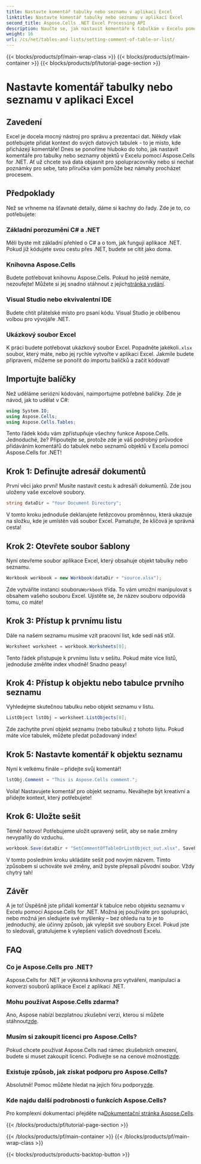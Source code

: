 ```yaml
---
title: Nastavte komentář tabulky nebo seznamu v aplikaci Excel
linktitle: Nastavte komentář tabulky nebo seznamu v aplikaci Excel
second_title: Aspose.Cells .NET Excel Processing API
description: Naučte se, jak nastavit komentáře k tabulkám v Excelu pomocí Aspose.Cells for .NET s naším jednoduchým průvodcem krok za krokem.
weight: 16
url: /cs/net/tables-and-lists/setting-comment-of-table-or-list/
---
```


{{< blocks/products/pf/main-wrap-class >}}
{{< blocks/products/pf/main-container >}}
{{< blocks/products/pf/tutorial-page-section >}}

# Nastavte komentář tabulky nebo seznamu v aplikaci Excel

## Zavedení
Excel je docela mocný nástroj pro správu a prezentaci dat. Někdy však potřebujete přidat kontext do svých datových tabulek - to je místo, kde přicházejí komentáře! Dnes se ponoříme hluboko do toho, jak nastavit komentáře pro tabulky nebo seznamy objektů v Excelu pomocí Aspose.Cells for .NET. Ať už chcete svá data objasnit pro spolupracovníky nebo si nechat poznámky pro sebe, tato příručka vám pomůže bez námahy procházet procesem.
## Předpoklady
Než se vrhneme na šťavnaté detaily, dáme si kachny do řady. Zde je to, co potřebujete:
### Základní porozumění C# a .NET
Měli byste mít základní přehled o C# a o tom, jak fungují aplikace .NET. Pokud již kódujete svou cestu přes .NET, budete se cítit jako doma.
### Knihovna Aspose.Cells
 Budete potřebovat knihovnu Aspose.Cells. Pokud ho ještě nemáte, nezoufejte! Můžete si jej snadno stáhnout z jejich[stránka vydání](https://releases.aspose.com/cells/net/).
### Visual Studio nebo ekvivalentní IDE
Budete chtít přátelské místo pro psaní kódu. Visual Studio je oblíbenou volbou pro vývojáře .NET.
### Ukázkový soubor Excel
 K práci budete potřebovat ukázkový soubor Excel. Popadněte jakékoli`.xlsx` soubor, který máte, nebo jej rychle vytvořte v aplikaci Excel.
Jakmile budete připraveni, můžeme se ponořit do importu balíčků a začít kódovat!
## Importujte balíčky
Než uděláme seriózní kódování, naimportujme potřebné balíčky. Zde je návod, jak to udělat v C#:
```csharp
using System.IO;
using Aspose.Cells;
using Aspose.Cells.Tables;
```
Tento řádek kódu vám zpřístupňuje všechny funkce Aspose.Cells. Jednoduché, že?
Připoutejte se, protože zde je váš podrobný průvodce přidáváním komentářů do tabulek nebo seznamů objektů v Excelu pomocí Aspose.Cells for .NET!
## Krok 1: Definujte adresář dokumentů
První věci jako první! Musíte nastavit cestu k adresáři dokumentů. Zde jsou uloženy vaše excelové soubory.
```csharp
string dataDir = "Your Document Directory";
```
V tomto kroku jednoduše deklarujete řetězcovou proměnnou, která ukazuje na složku, kde je umístěn váš soubor Excel. Pamatujte, že klíčová je správná cesta!
## Krok 2: Otevřete soubor šablony
Nyní otevřeme soubor aplikace Excel, který obsahuje objekt tabulky nebo seznamu.
```csharp
Workbook workbook = new Workbook(dataDir + "source.xlsx");
```
 Zde vytváříte instanci souboru`Workbook` třída. To vám umožní manipulovat s obsahem vašeho souboru Excel. Ujistěte se, že název souboru odpovídá tomu, co máte!
## Krok 3: Přístup k prvnímu listu
Dále na našem seznamu musíme vzít pracovní list, kde sedí náš stůl.
```csharp
Worksheet worksheet = workbook.Worksheets[0];
```
Tento řádek přistupuje k prvnímu listu v sešitu. Pokud máte více listů, jednoduše změňte index vhodně! Snadno peasy!
## Krok 4: Přístup k objektu nebo tabulce prvního seznamu
Vyhledejme skutečnou tabulku nebo objekt seznamu v listu.
```csharp
ListObject lstObj = worksheet.ListObjects[0];
```
Zde zachytíte první objekt seznamu (nebo tabulku) z tohoto listu. Pokud máte více tabulek, můžete předat požadovaný index!
## Krok 5: Nastavte komentář k objektu seznamu
Nyní k velkému finále – přidejte svůj komentář!
```csharp
lstObj.Comment = "This is Aspose.Cells comment.";
```
Voila! Nastavujete komentář pro objekt seznamu. Neváhejte být kreativní a přidejte kontext, který potřebujete!
## Krok 6: Uložte sešit
Téměř hotovo! Potřebujeme uložit upravený sešit, aby se naše změny nevypařily do vzduchu.
```csharp
workbook.Save(dataDir + "SetCommentOfTableOrListObject_out.xlsx", SaveFormat.Xlsx);
```
V tomto posledním kroku ukládáte sešit pod novým názvem. Tímto způsobem si uchováte své změny, aniž byste přepsali původní soubor. Vždy chytrý tah!
## Závěr
A je to! Úspěšně jste přidali komentář k tabulce nebo objektu seznamu v Excelu pomocí Aspose.Cells for .NET. Možná jej používáte pro spolupráci, nebo možná jen sledujete své myšlenky – bez ohledu na to je to jednoduchý, ale účinný způsob, jak vylepšit své soubory Excel. Pokud jste to sledovali, gratulujeme k vylepšení vašich dovedností Excelu.
## FAQ
### Co je Aspose.Cells pro .NET?  
Aspose.Cells for .NET je výkonná knihovna pro vytváření, manipulaci a konverzi souborů aplikace Excel z aplikací .NET.
### Mohu používat Aspose.Cells zdarma?  
 Ano, Aspose nabízí bezplatnou zkušební verzi, kterou si můžete stáhnout[zde](https://releases.aspose.com/).
### Musím si zakoupit licenci pro Aspose.Cells?  
 Pokud chcete používat Aspose.Cells nad rámec zkušebních omezení, budete si muset zakoupit licenci. Podívejte se na cenové možnosti[zde](https://purchase.aspose.com/buy).
### Existuje způsob, jak získat podporu pro Aspose.Cells?  
Absolutně! Pomoc můžete hledat na jejich fóru podpory[zde](https://forum.aspose.com/c/cells/9).
### Kde najdu další podrobnosti o funkcích Aspose.Cells?  
 Pro komplexní dokumentaci přejděte na[Dokumentační stránka Aspose.Cells](https://reference.aspose.com/cells/net/).

{{< /blocks/products/pf/tutorial-page-section >}}

{{< /blocks/products/pf/main-container >}}
{{< /blocks/products/pf/main-wrap-class >}}

{{< blocks/products/products-backtop-button >}}
